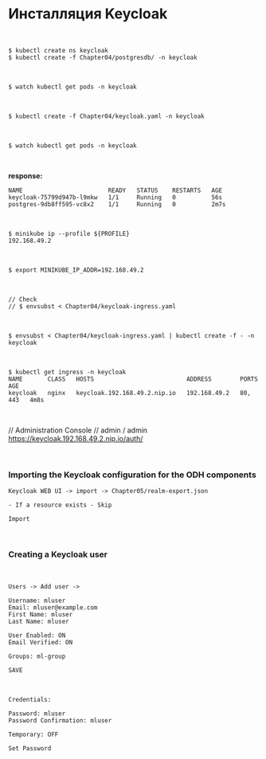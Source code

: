 # Инсталляция Keycloak

<br/>

```
$ kubectl create ns keycloak
$ kubectl create -f Chapter04/postgresdb/ -n keycloak
```

<br/>

```
$ watch kubectl get pods -n keycloak
```

<br/>

```
$ kubectl create -f Chapter04/keycloak.yaml -n keycloak
```

<br/>

```
$ watch kubectl get pods -n keycloak
```

<br/>

**response:**

```
NAME                        READY   STATUS    RESTARTS   AGE
keycloak-75799d947b-l9mkw   1/1     Running   0          56s
postgres-9db8ff595-vc8x2    1/1     Running   0          2m7s

```

<br/>

```
$ minikube ip --profile ${PROFILE}
192.168.49.2
```

<br/>

```
$ export MINIKUBE_IP_ADDR=192.168.49.2
```

<br/>

```
// Check
// $ envsubst < Chapter04/keycloak-ingress.yaml
```

<br/>

```
$ envsubst < Chapter04/keycloak-ingress.yaml | kubectl create -f - -n keycloak
```

<br/>

```
$ kubectl get ingress -n keycloak
NAME       CLASS   HOSTS                          ADDRESS        PORTS     AGE
keycloak   nginx   keycloak.192.168.49.2.nip.io   192.168.49.2   80, 443   4m8s
```

<br/>

// Administration Console
// admin / admin
https://keycloak.192.168.49.2.nip.io/auth/

<br/>

### Importing the Keycloak configuration for the ODH components

```
Keycloak WEB UI -> import -> Chapter05/realm-export.json

- If a resource exists - Skip

Import
```

<br/>

### Creating a Keycloak user

<br/>

```
Users -> Add user ->

Username: mluser
Email: mluser@example.com
First Name: mluser
Last Name: mluser

User Enabled: ON
Email Verified: ON

Groups: ml-group

SAVE
```

<br/>

```
Credentials:

Password: mluser
Password Confirmation: mluser

Temporary: OFF

Set Password
```
